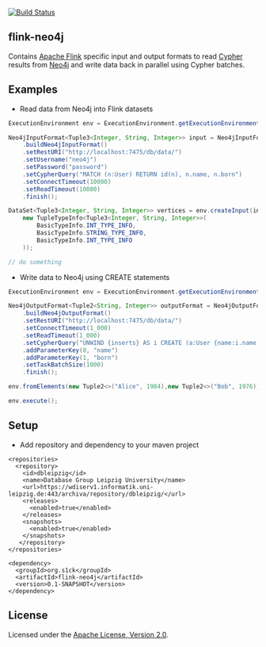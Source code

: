 [![Build Status](https://travis-ci.org/s1ck/flink-neo4j.svg?branch=master)](https://travis-ci.org/s1ck/flink-neo4j)


## flink-neo4j

Contains [Apache Flink](https://flink.apache.org/) specific input and output formats to read [Cypher](http://neo4j.com/docs/stable/cypher-query-lang.html) results from [Neo4j](http://neo4j.com/) and write data back in parallel using Cypher batches.

## Examples

* Read data from Neo4j into Flink datasets

```java
ExecutionEnvironment env = ExecutionEnvironment.getExecutionEnvironment();

Neo4jInputFormat<Tuple3<Integer, String, Integer>> input = Neo4jInputFormat
    .buildNeo4jInputFormat()
    .setRestURI("http://localhost:7475/db/data/")
    .setUsername("neo4j")
    .setPassword("password")
    .setCypherQuery("MATCH (n:User) RETURN id(n), n.name, n.born")
    .setConnectTimeout(10000)
    .setReadTimeout(10000)
    .finish();

DataSet<Tuple3<Integer, String, Integer>> vertices = env.createInput(input,
    new TupleTypeInfo<Tuple3<Integer, String, Integer>>(
        BasicTypeInfo.INT_TYPE_INFO,
        BasicTypeInfo.STRING_TYPE_INFO,
        BasicTypeInfo.INT_TYPE_INFO
    ));

// do something
```

* Write data to Neo4j using CREATE statements

```java
ExecutionEnvironment env = ExecutionEnvironment.getExecutionEnvironment();

Neo4jOutputFormat<Tuple2<String, Integer>> outputFormat = Neo4jOutputFormat
    .buildNeo4jOutputFormat()
    .setRestURI("http://localhost:7475/db/data/")
    .setConnectTimeout(1_000)
    .setReadTimeout(1_000)
    .setCypherQuery("UNWIND {inserts} AS i CREATE (a:User {name:i.name, born:i.born})")
    .addParameterKey(0, "name")
    .addParameterKey(1, "born")
    .setTaskBatchSize(1000)
    .finish();

env.fromElements(new Tuple2<>("Alice", 1984),new Tuple2<>("Bob", 1976)).output(outputFormat);

env.execute();
```

## Setup

* Add repository and dependency to your maven project

```
<repositories>
  <repository>
    <id>dbleipzig</id>
    <name>Database Group Leipzig University</name>
    <url>https://wdiserv1.informatik.uni-leipzig.de:443/archiva/repository/dbleipzig/</url>
    <releases>
      <enabled>true</enabled>
    </releases>
    <snapshots>
      <enabled>true</enabled>
    </snapshots>
   </repository>
</repositories>

<dependency>
  <groupId>org.s1ck</groupId>
  <artifactId>flink-neo4j</artifactId>
  <version>0.1-SNAPSHOT</version>
</dependency>
```

## License

Licensed under the [Apache License, Version 2.0](http://www.apache.org/licenses/LICENSE-2.0).

